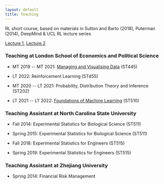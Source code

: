 ```yaml
---
layout: default
title: Teaching
---
```


RL short course, based on materials in Sutton and Barto (2018), Puterman (2014), DeepMind \& UCL RL lecture series 

[Lecture 1](./slides/lecture2.pdf), [Lecture 2](./slides/lecture3.pdf) 

### Teaching at London School of Economics and Political Science

* MT 2019 -- MT 2021: [Managing and Visualising Data](https://lse-st445.github.io/) (ST445)

* LT 2022: Reinforcement Learning (ST455)

* MT 2020 -- LT 2021: Probability, Distribution Theory and Inference (ST202)

* LT 2021 -- LT 2022: [Foundations of Machine Learning](https://lse-st510.github.io/) (ST510)

### Teaching Assistant at North Carolina State University

* Fall 2014: Experimental Statistics for Biological Science (ST511)

* Spring 2015: Experimental Statistics for Biological Science (ST511)

* Fall 2018: Experimental Statistics for Engineers (ST515)

* Spring 2019: Experimental Statistics for Engineers (ST515)

### Teaching Assistant at Zhejiang University

* Spring 2014: Financial Risk Management
